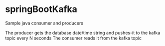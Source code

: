 # springBootKafka

Sample java consumer and producers

The producer gets the database date/time string and pushes-it to the kafka topic every N seconds
The consumer reads it from the kafka topic
